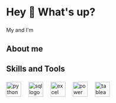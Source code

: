 <h1 align="left">Hey 👋 What's up?</h1>

###

<p align="left">My and I'm </p>

###

<h2 align="left">About me</h2>

###

<h2 align="left">Skills and Tools</h2>

###

<div align="left">
  <img src="https://th.bing.com/th/id/OIP.Pc36T8TIcctJCVqbMUfWAQHaHw?rs=1&pid=ImgDetMain" height="40" alt="python logo"  />
  <img width="12" />
  <img src="https://clipground.com/images/microsoft-sql-logo-clipart-8.jpg" height="40" alt="sql logo"  />
  <img width="12" />
  <img src="https://th.bing.com/th/id/OIP.ykK5rw63b4q35gNZMsCwngHaHa?rs=1&pid=ImgDetMain" height="40" alt="excel logo"  />
  <img width="12" />
  <img src="https://vectorseek.com/wp-content/uploads/2023/09/Power-BI-Microsoft-Logo-Vector.svg-.png" height="40" alt="power bi logo"  />
  <img width="12" />
  <img src="https://th.bing.com/th/id/OIP.9y97zBHje2GDgkWQA8bsagHaBk?w=314&h=74&c=7&r=0&o=5&dpr=1.3&pid=1.7" height="40" alt="tableau logo"  />
  <img width="12" />
</div>

###
